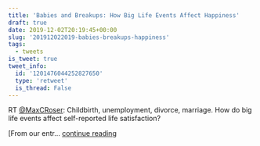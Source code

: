 ```yaml
---
title: 'Babies and Breakups: How Big Life Events Affect Happiness'
draft: true
date: 2019-12-02T20:19:45+00:00
slug: '201912022019-babies-breakups-happiness'
tags:
  - tweets
is_tweet: true
tweet_info:
  id: '1201476044252827650'
  type: 'retweet'
  is_thread: False
---
```




RT [@MaxCRoser](https://x.com/MaxCRoser): Childbirth, unemployment, divorce, marriage. 
How do big life events affect self-reported life satisfaction?

[From our entr… [continue reading](https://x.com/sytelus/status/1201476044252827650)
